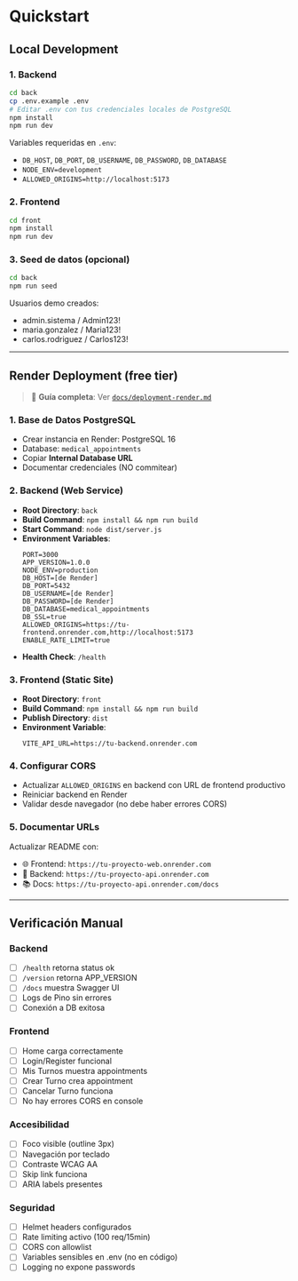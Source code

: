 # Quickstart

## Local Development

### 1. Backend

```bash
cd back
cp .env.example .env
# Editar .env con tus credenciales locales de PostgreSQL
npm install
npm run dev
```

Variables requeridas en `.env`:

- `DB_HOST`, `DB_PORT`, `DB_USERNAME`, `DB_PASSWORD`, `DB_DATABASE`
- `NODE_ENV=development`
- `ALLOWED_ORIGINS=http://localhost:5173`

### 2. Frontend

```bash
cd front
npm install
npm run dev
```

### 3. Seed de datos (opcional)

```bash
cd back
npm run seed
```

Usuarios demo creados:

- admin.sistema / Admin123!
- maria.gonzalez / Maria123!
- carlos.rodriguez / Carlos123!

---

## Render Deployment (free tier)

> 📖 **Guía completa**: Ver [`docs/deployment-render.md`](../../docs/deployment-render.md)

### 1. Base de Datos PostgreSQL

- Crear instancia en Render: PostgreSQL 16
- Database: `medical_appointments`
- Copiar **Internal Database URL**
- Documentar credenciales (NO commitear)

### 2. Backend (Web Service)

- **Root Directory**: `back`
- **Build Command**: `npm install && npm run build`
- **Start Command**: `node dist/server.js`
- **Environment Variables**:
  ```
  PORT=3000
  APP_VERSION=1.0.0
  NODE_ENV=production
  DB_HOST=[de Render]
  DB_PORT=5432
  DB_USERNAME=[de Render]
  DB_PASSWORD=[de Render]
  DB_DATABASE=medical_appointments
  DB_SSL=true
  ALLOWED_ORIGINS=https://tu-frontend.onrender.com,http://localhost:5173
  ENABLE_RATE_LIMIT=true
  ```
- **Health Check**: `/health`

### 3. Frontend (Static Site)

- **Root Directory**: `front`
- **Build Command**: `npm install && npm run build`
- **Publish Directory**: `dist`
- **Environment Variable**:
  ```
  VITE_API_URL=https://tu-backend.onrender.com
  ```

### 4. Configurar CORS

- Actualizar `ALLOWED_ORIGINS` en backend con URL de frontend productivo
- Reiniciar backend en Render
- Validar desde navegador (no debe haber errores CORS)

### 5. Documentar URLs

Actualizar README con:

- 🌐 Frontend: `https://tu-proyecto-web.onrender.com`
- 🔧 Backend: `https://tu-proyecto-api.onrender.com`
- 📚 Docs: `https://tu-proyecto-api.onrender.com/docs`

---

## Verificación Manual

### Backend

- [ ] `/health` retorna status ok
- [ ] `/version` retorna APP_VERSION
- [ ] `/docs` muestra Swagger UI
- [ ] Logs de Pino sin errores
- [ ] Conexión a DB exitosa

### Frontend

- [ ] Home carga correctamente
- [ ] Login/Register funcional
- [ ] Mis Turnos muestra appointments
- [ ] Crear Turno crea appointment
- [ ] Cancelar Turno funciona
- [ ] No hay errores CORS en console

### Accesibilidad

- [ ] Foco visible (outline 3px)
- [ ] Navegación por teclado
- [ ] Contraste WCAG AA
- [ ] Skip link funciona
- [ ] ARIA labels presentes

### Seguridad

- [ ] Helmet headers configurados
- [ ] Rate limiting activo (100 req/15min)
- [ ] CORS con allowlist
- [ ] Variables sensibles en .env (no en código)
- [ ] Logging no expone passwords
